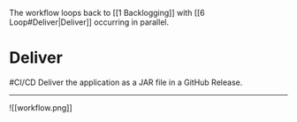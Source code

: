 The workflow loops back to [[1 Backlogging]] with [[6 Loop#Deliver|Deliver]] occurring in parallel.
# Deliver
#CI/CD
Deliver the application as a JAR file in a GitHub Release.

---
![[workflow.png]]